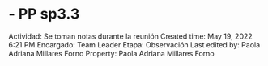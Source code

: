 # - PP sp3.3

Actividad: Se toman notas durante la reunión 
Created time: May 19, 2022 6:21 PM
Encargado: Team Leader
Etapa: Observación
Last edited by: Paola Adriana Millares Forno
Property: Paola Adriana Millares Forno